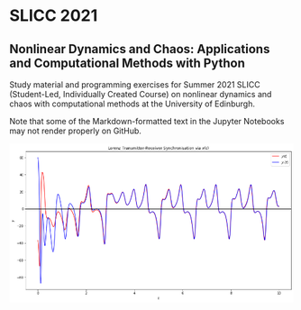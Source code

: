 # SLICC 2021
## Nonlinear Dynamics and Chaos: Applications and Computational Methods with Python
Study material and programming exercises for Summer 2021 SLICC (Student-Led, Individually Created Course) on nonlinear dynamics and chaos with computational methods at the University of Edinburgh.

Note that some of the Markdown-formatted text in the Jupyter Notebooks may not render properly on GitHub.

![Sync](https://github.com/mikakonte/slicc_2021/blob/main/graphs/sync_x.png?raw=true)
